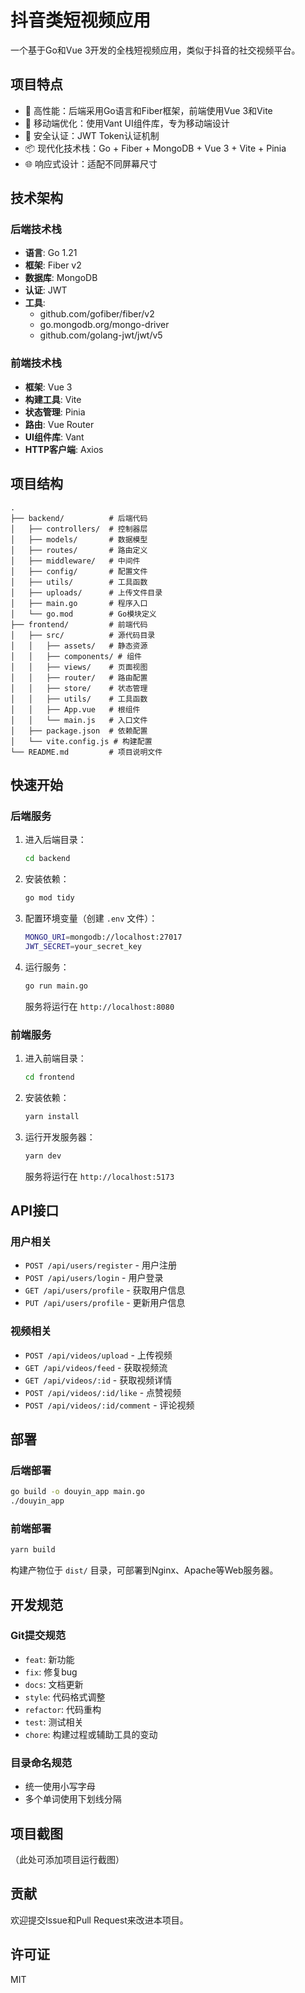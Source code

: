 # 抖音类短视频应用

一个基于Go和Vue 3开发的全栈短视频应用，类似于抖音的社交视频平台。

## 项目特点

- 🚀 高性能：后端采用Go语言和Fiber框架，前端使用Vue 3和Vite
- 📱 移动端优化：使用Vant UI组件库，专为移动端设计
- 🔐 安全认证：JWT Token认证机制
- 📦 现代化技术栈：Go + Fiber + MongoDB + Vue 3 + Vite + Pinia
- 🌐 响应式设计：适配不同屏幕尺寸

## 技术架构

### 后端技术栈
- **语言**: Go 1.21
- **框架**: Fiber v2
- **数据库**: MongoDB
- **认证**: JWT
- **工具**: 
  - github.com/gofiber/fiber/v2
  - go.mongodb.org/mongo-driver
  - github.com/golang-jwt/jwt/v5

### 前端技术栈
- **框架**: Vue 3
- **构建工具**: Vite
- **状态管理**: Pinia
- **路由**: Vue Router
- **UI组件库**: Vant
- **HTTP客户端**: Axios

## 项目结构

```
.
├── backend/          # 后端代码
│   ├── controllers/  # 控制器层
│   ├── models/       # 数据模型
│   ├── routes/       # 路由定义
│   ├── middleware/   # 中间件
│   ├── config/       # 配置文件
│   ├── utils/        # 工具函数
│   ├── uploads/      # 上传文件目录
│   ├── main.go       # 程序入口
│   └── go.mod        # Go模块定义
├── frontend/         # 前端代码
│   ├── src/          # 源代码目录
│   │   ├── assets/   # 静态资源
│   │   ├── components/ # 组件
│   │   ├── views/    # 页面视图
│   │   ├── router/   # 路由配置
│   │   ├── store/    # 状态管理
│   │   ├── utils/    # 工具函数
│   │   ├── App.vue   # 根组件
│   │   └── main.js   # 入口文件
│   ├── package.json  # 依赖配置
│   └── vite.config.js # 构建配置
└── README.md         # 项目说明文件
```

## 快速开始

### 后端服务

1. 进入后端目录：
   ```bash
   cd backend
   ```

2. 安装依赖：
   ```bash
   go mod tidy
   ```

3. 配置环境变量（创建 `.env` 文件）：
   ```bash
   MONGO_URI=mongodb://localhost:27017
   JWT_SECRET=your_secret_key
   ```

4. 运行服务：
   ```bash
   go run main.go
   ```

   服务将运行在 `http://localhost:8080`

### 前端服务

1. 进入前端目录：
   ```bash
   cd frontend
   ```

2. 安装依赖：
   ```bash
   yarn install
   ```

3. 运行开发服务器：
   ```bash
   yarn dev
   ```

   服务将运行在 `http://localhost:5173`

## API接口

### 用户相关
- `POST /api/users/register` - 用户注册
- `POST /api/users/login` - 用户登录
- `GET /api/users/profile` - 获取用户信息
- `PUT /api/users/profile` - 更新用户信息

### 视频相关
- `POST /api/videos/upload` - 上传视频
- `GET /api/videos/feed` - 获取视频流
- `GET /api/videos/:id` - 获取视频详情
- `POST /api/videos/:id/like` - 点赞视频
- `POST /api/videos/:id/comment` - 评论视频

## 部署

### 后端部署

```bash
go build -o douyin_app main.go
./douyin_app
```

### 前端部署

```bash
yarn build
```

构建产物位于 `dist/` 目录，可部署到Nginx、Apache等Web服务器。

## 开发规范

### Git提交规范
- `feat`: 新功能
- `fix`: 修复bug
- `docs`: 文档更新
- `style`: 代码格式调整
- `refactor`: 代码重构
- `test`: 测试相关
- `chore`: 构建过程或辅助工具的变动

### 目录命名规范
- 统一使用小写字母
- 多个单词使用下划线分隔

## 项目截图

（此处可添加项目运行截图）

## 贡献

欢迎提交Issue和Pull Request来改进本项目。

## 许可证

MIT